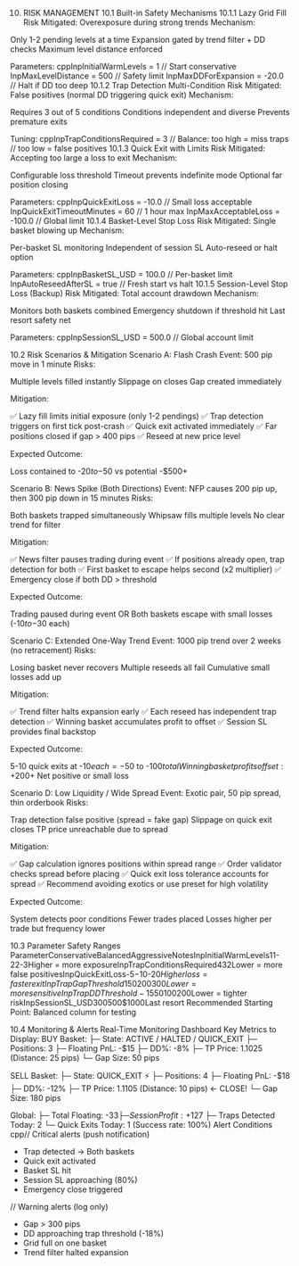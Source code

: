 10. RISK MANAGEMENT
10.1 Built-in Safety Mechanisms
10.1.1 Lazy Grid Fill
Risk Mitigated: Overexposure during strong trends
Mechanism:

Only 1-2 pending levels at a time
Expansion gated by trend filter + DD checks
Maximum level distance enforced

Parameters:
cppInpInitialWarmLevels = 1           // Start conservative
InpMaxLevelDistance = 500          // Safety limit
InpMaxDDForExpansion = -20.0       // Halt if DD too deep
10.1.2 Trap Detection Multi-Condition
Risk Mitigated: False positives (normal DD triggering quick exit)
Mechanism:

Requires 3 out of 5 conditions
Conditions independent and diverse
Prevents premature exits

Tuning:
cppInpTrapConditionsRequired = 3      // Balance: too high = miss traps
                                   //          too low = false positives
10.1.3 Quick Exit with Limits
Risk Mitigated: Accepting too large a loss to exit
Mechanism:

Configurable loss threshold
Timeout prevents indefinite mode
Optional far position closing

Parameters:
cppInpQuickExitLoss = -10.0           // Small loss acceptable
InpQuickExitTimeoutMinutes = 60    // 1 hour max
InpMaxAcceptableLoss = -100.0      // Global limit
10.1.4 Basket-Level Stop Loss
Risk Mitigated: Single basket blowing up
Mechanism:

Per-basket SL monitoring
Independent of session SL
Auto-reseed or halt option

Parameters:
cppInpBasketSL_USD = 100.0            // Per-basket limit
InpAutoReseedAfterSL = true        // Fresh start vs halt
10.1.5 Session-Level Stop Loss (Backup)
Risk Mitigated: Total account drawdown
Mechanism:

Monitors both baskets combined
Emergency shutdown if threshold hit
Last resort safety net

Parameters:
cppInpSessionSL_USD = 500.0           // Global account limit

10.2 Risk Scenarios & Mitigation
Scenario A: Flash Crash
Event: 500 pip move in 1 minute
Risks:

Multiple levels filled instantly
Slippage on closes
Gap created immediately

Mitigation:

✅ Lazy fill limits initial exposure (only 1-2 pendings)
✅ Trap detection triggers on first tick post-crash
✅ Quick exit activated immediately
✅ Far positions closed if gap > 400 pips
✅ Reseed at new price level

Expected Outcome:

Loss contained to -$20 to -$50 vs potential -$500+

Scenario B: News Spike (Both Directions)
Event: NFP causes 200 pip up, then 300 pip down in 15 minutes
Risks:

Both baskets trapped simultaneously
Whipsaw fills multiple levels
No clear trend for filter

Mitigation:

✅ News filter pauses trading during event
✅ If positions already open, trap detection for both
✅ First basket to escape helps second (x2 multiplier)
✅ Emergency close if both DD > threshold

Expected Outcome:

Trading paused during event OR
Both baskets escape with small losses (-$10 to -$30 each)

Scenario C: Extended One-Way Trend
Event: 1000 pip trend over 2 weeks (no retracement)
Risks:

Losing basket never recovers
Multiple reseeds all fail
Cumulative small losses add up

Mitigation:

✅ Trend filter halts expansion early
✅ Each reseed has independent trap detection
✅ Winning basket accumulates profit to offset
✅ Session SL provides final backstop

Expected Outcome:

5-10 quick exits at -$10 each = -$50 to -$100 total
Winning basket profits offset: +$200+
Net positive or small loss

Scenario D: Low Liquidity / Wide Spread
Event: Exotic pair, 50 pip spread, thin orderbook
Risks:

Trap detection false positive (spread = fake gap)
Slippage on quick exit closes
TP price unreachable due to spread

Mitigation:

✅ Gap calculation ignores positions within spread range
✅ Order validator checks spread before placing
✅ Quick exit loss tolerance accounts for spread
✅ Recommend avoiding exotics or use preset for high volatility

Expected Outcome:

System detects poor conditions
Fewer trades placed
Losses higher per trade but frequency lower


10.3 Parameter Safety Ranges
ParameterConservativeBalancedAggressiveNotesInpInitialWarmLevels11-22-3Higher = more exposureInpTrapConditionsRequired432Lower = more false positivesInpQuickExitLoss-$5-$10-$20Higher loss = faster exitInpTrapGapThreshold150200300Lower = more sensitiveInpTrapDDThreshold-15%-20%-25%Lower = earlier triggerInpMaxPositionDistance200300400Lower = more frequent closesInpBasketSL_USD$50$100$200Lower = tighter riskInpSessionSL_USD$300$500$1000Last resort
Recommended Starting Point: Balanced column for testing

10.4 Monitoring & Alerts
Real-Time Monitoring Dashboard
Key Metrics to Display:
BUY Basket:
├─ State: ACTIVE / HALTED / QUICK_EXIT
├─ Positions: 3
├─ Floating PnL: -$15
├─ DD%: -8%
├─ TP Price: 1.1025 (Distance: 25 pips)
└─ Gap Size: 50 pips

SELL Basket:
├─ State: QUICK_EXIT ⚡
├─ Positions: 4
├─ Floating PnL: -$18
├─ DD%: -12%
├─ TP Price: 1.1105 (Distance: 10 pips) ← CLOSE!
└─ Gap Size: 180 pips

Global:
├─ Total Floating: -$33
├─ Session Profit: +$127
├─ Traps Detected Today: 2
└─ Quick Exits Today: 1 (Success rate: 100%)
Alert Conditions
cpp// Critical alerts (push notification)
- Trap detected → Both baskets
- Quick exit activated
- Basket SL hit
- Session SL approaching (80%)
- Emergency close triggered

// Warning alerts (log only)
- Gap > 300 pips
- DD approaching trap threshold (-18%)
- Grid full on one basket
- Trend filter halted expansion